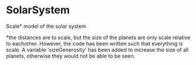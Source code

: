 # SolarSystem
Scale* model of the solar system

*the distances are to scale, but the size of the planets are only scale relative to eachother. However, the code has been written such that everything is scale. 
A variable 'sizeGenerosity' has been added to increase the size of all planets, otherwise they would not be able to be seen.
